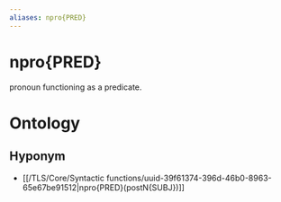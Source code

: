 ```yaml
---
aliases: npro{PRED}
---
```

# npro{PRED}

pronoun functioning as a predicate.
# Ontology

## Hyponym
- [[/TLS/Core/Syntactic functions/uuid-39f61374-396d-46b0-8963-65e67be91512|npro{PRED}(postN{SUBJ})]]